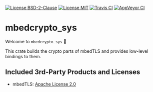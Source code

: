 [![License BSD-2-Clause](https://img.shields.io/badge/License-BSD--2--Clause-blue.svg)](https://opensource.org/licenses/BSD-2-Clause)
[![License MIT](https://img.shields.io/badge/License-MIT-blue.svg)](https://opensource.org/licenses/MIT)
[![Travis CI](https://travis-ci.org/KizzyCode/mbedcrypto_sys-rust.svg?branch=master)](https://travis-ci.org/KizzyCode/mbedcrypto_sys-rust)
[![AppVeyor CI](https://ci.appveyor.com/api/projects/status/github/KizzyCode/mbedcrypto_sys-rust?svg=true)](https://ci.appveyor.com/project/KizzyCode/mbedcrypto-sys-rust)

# mbedcrypto_sys
Welcome to `mbedcrypto_sys` 🎉

This crate builds the crypto parts of mbedTLS and provides low-level bindings to them.


## Included 3rd-Party Products and Licenses
 - mbedTLS: [Apache License 2.0](./mbedtls/LICENSE)